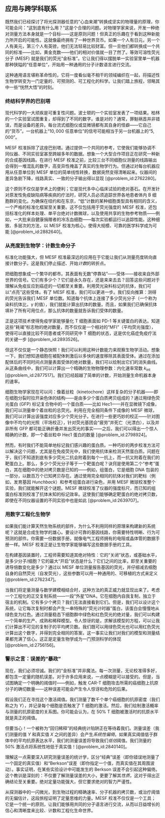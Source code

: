 ## 应用与跨学科联系

既然我们已经探讨了将光探测器任意的“心血来潮”转换成坚实的物理量的原理，你可能会问：“这到底有什么用？”这是个合理的问题。对物理学家来说，开发一种绝对测量方法本身就是一个目标——这是原则问题！但真正的乐趣在于看到这种新能力所开启的可能性。这就像最终拥有了一种世界货币。如果一个人有日元，另一个人有美元，第三个人有英镑，他们无法轻易比较财富。但一旦他们都转换成一个共同的标准——比如，黄金克数——他们的相对价值就一目了然了。等效可溶性荧光分子 (MESF) 就是我们的荧光“金标准”。它让我们得以摆脱单一实验室里单一机器那种狭隘的“任意单位”，开始用一种通用的分子计数语言进行交流。

这种通用语言堪称革命性的，它将一度看似毫不相干的领域编织在一起，将描述性生物学转变为一门定量的、可预测的、可工程化的科学。让我们踏上旅程，领略其中一些“恍然大悟”的时刻。

### 终结科学界的巴别塔

现代科学的一大顽疾是可重复性问题。波士顿的一个实验室发表了一项结果。柏林的一个实验室试图重复，却得到了不同的数字。谁是对的？通常，罪魁祸首并非错误，而是设备的差异。每台流式细胞仪或显微镜都有其自身的怪癖——它自己的“货币”。一台机器上“$10,000$ 任意单位”的信号可能相当于另一台机器上的“$5,000$”。

MESF 校准拆除了这座巴别塔。通过提供一个共同的参考，它使我们能够协调不同仪器、不同实验室甚至跨越多年的数据。想象一个大型合作项目正在研究一种新的合成基因线路。在进行 MESF 校准之前，比较三台不同细胞仪测量的线路输出会得到一堆混乱的数字，高变异性掩盖了真实的生物学行为。但通过对每台机器应用从任意单位到 MESF 单位的简单线性转换，数据突然变得清晰起来。仪器间的差异急剧下降，线路真实、一致的分子输出得以显现 [@problem_id:2762280]。

这个原则不仅仅是学术上的便利；它是现代多中心临床试验的绝对基石。在开发针对原发性免疫缺陷病等疾病的疗法时，研究人员必须追踪世界各地患者体内 B 细胞群的变化。为确保在纽约和在东京，“低”计数的某种细胞类型具有相同的含义，一个严格的标准化框架至关重要。这不仅包括用于荧光强度的 MESF 校准，还包括标准化的样本处理、单平台绝对计数微球，以及使用共享的生物参考物质——例如，一大批来自健康捐赠者的冷冻血细胞——每次实验都运行以追踪性能。这种细致、多层次的方法，以 MESF 校准为核心，使得大规模、可靠的医学科学成为可能 [@problem_id:2882640]。

### 从亮度到生物学：计数生命分子

标准化功能强大，但 MESF 校准最深远的应用在于它能让我们从测量亮度转向直接计数分子。这是我们停止描述、开始*计数*的转折点。

把细胞想象成一个繁华的都市。其表面有无数“停靠站”——受体——接收来自外部世界的信号。它们有多少个？它们是永久存在，还是来来去去？回答这些问题对于理解从免疫反应到癌症的一切都至关重要。利用荧光染料标记的抗体，我们可以“点亮”这些受体。有了 MESF 校准，我们可以更进一步。我们反向推算：测得的荧光告诉我们 MESF 单位数。知道每个抗体上连接了多少荧光分子（一个称为染料抗体比，$\gamma$ 的值），我们就能计算出抗体的数量。而且，如果我们已确保抗体填补了所有可用位点，那么抗体的数量就告诉我们受体的数量。

正是这项技术使得免疫学家能够量化 T 细胞表面如 PD-1 等关键蛋白的表达。知道这些“耗竭”标志物的绝对数量，而不仅仅是一个相对的“MFI”（平均荧光强度），使得可以直接比较不同患者或不同研究中 T 细胞的状态，这是优化癌症免疫疗法的关键一步 [@problem_id:2893526]。

但这不仅仅是一个静态快照！我们可以利用这种计数能力来观察生物学活动。想象一下，我们想知道细胞在被配体刺激后以多快的速度移除其表面受体。通过在添加配体后的不同时间点测量表面受体的绝对数量，我们可以绘制出它们的消失曲线。从这条曲线中，我们可以计算出一个精确的生物物理参数：内化速率常数 $k_{\mathrm{int}}$ [@problem_id:2877517]。我们已经超越了简单的计数，开始测量生命机器本身的速率。

细胞生物学家现在可以问：像着丝粒（kinetochore）这样复杂的分子机器——即在细胞分裂时拉开染色体的结构——是由多少个蛋白质拷贝组成的？通过用绿色荧光蛋白 (GFP) 标记复合物中的一个蛋白质——比如 Hec1——并在显微镜下成像，我们可以测量单个着丝粒的总荧光。利用在完全相同条件下成像的 MESF 微球，我们可以计算出该强度对应多少个荧光分子。在进行一些更巧妙的校正——针对图像中不均匀的光照（平场校正），针对荧光基团会“疲劳”并死亡（光漂白），以及并非所有 GFP 都可能正确折叠并发出荧光的事实——之后，我们可以得出一个惊人精确的计数，即一个着丝粒中 Hec1 蛋白的数量 [@problem_id:2798924]。

然而，有时我们不能简单地标记我们感兴趣的蛋白质。一种巧妙的两步校准方法可以解决这个问题，尤其是在免疫荧光中，我们使用抗体来检测天然蛋白质。问题在于，我们不知道到底有多少荧光二抗会附着到每个一抗上，而一抗又附着在我们的靶蛋白上。那么，多少个荧光分子等于一个靶蛋白呢？诀窍是使用第二个“参考”蛋白，其在细胞中的绝对拷贝数是已知的——例如，组蛋白，它是细胞 DNA 包装的一部分，以数百万个已知拷贝存在。通过使用完全相同的抗体对我们的靶标（例如，发育基因 *Hunchback*）和参考组蛋白进行染色，并用 MESF 微球校准整个实验，我们就能解开这个谜题。MESF 微球校准了仪器的强度标尺，而已知的组蛋白标准则校准了抗体未知的标记效率。这使我们能够确定靶蛋白的绝对拷贝数，即使在不同仪器设置的不同实验中也是如此 [@problem_id:2639707]。

### 用数字工程化生物学

如果我们能计算天然生物系统的部件，为什么不利用同样的原理来构建新的系统呢？这就是合成生物学的雄心。要设计可靠的基因线路，你需要特性明晰、行为可预测的部件。你需要一份数据手册，就像电气工程师拥有的电阻或晶体管的数据手册一样。MESF 校准正是让生物学家能够编写这些数据手册的工具。

在构建基因装置时，工程师需要知道其绝对特性：它的“关闭”状态，或基础水平，是多少分子/细胞？它的最大“开启”状态是什么？它们之间的比率，即至关重要的诱导倍数变化是多少？通过以 MESF 单位测量报告基因的荧光，并仔细减去细胞自身的自然荧光（自发荧光），这些参数可以用一种通用的、可移植的方式来定义 [@problem_id:2762347]。

当我们将定量测量与数学建模相结合时，这种方法的真正威力就显现出来了。考虑一个工程化的正交复制系统——一段“外星”DNA，它在细胞内自我复制，独立于宿主的机制。它有多少个拷贝？我们无法直接看到它们。但是，我们可以设计这个系统，让它每次复制时都会产生一串特殊的“荧光计时器”蛋白，该蛋白会慢慢地从绿色变为红色。通过测量稳态下细胞群中绿色和红色荧光的绝对量，我们可以构建一个简单的生产、成熟和稀释模型。令人惊讶的是，求解该模型的方程，可以让我们计算出不可见的复制子的平均拷贝数。我们既可以用绿色荧光也可以用红色荧光计算出这个数字，并得到完全相同的答案，这一事实让我们对我们的模型和测量结果都充满了信心。这正是定量生物学成为一门预测科学的体现 [@problem_id:2756156]。

### 警示之言：误差的“暴政”

现在，我们必须坦诚。我们的“金标准”并非魔法。每一次测量，无论校准得多好，都包含一定量的随机误差。对于许多应用来说，一点模糊是可以接受的。但是，当试图确定一个明确的阈值时——例如，触发 CAR-T 细胞攻击所需的癌细胞上抗原分子的确切数量——这种误差可能会产生令人惊讶和危险的后果。

假设我们正在寻找这个激活阈值。我们测量了数千个单个癌细胞的抗原密度（我们称之为 $Y$），并记录每个细胞是否触发了 T 细胞的激活。然后，我们绘制激活概率与测量的抗原密度的关系图。你可能会认为，在 50% T 细胞被激活时的抗原水平就是真正的阈值。

但要当心！一个被称为“回归稀释”的经典统计陷阱正在等待着我们。测量误差（我们测量的值 $Y$ 和真实值 $X$ 之间的差异）会产生*系统性偏倚*。如果真实阈值低于群体中的平均抗原表达水平，我们的测量误差将导致我们*低估*阈值。我们测量的 50% 激活点将系统性地低于真实值！[@problem_id:2840140]。

理解这一点需要深入研究测量误差的统计学，区分“经典”误差（即你错误地测量了一个固定的真实值）和“Berkson”误差（即你指定一个值，而真实值在其周围波动）。事实证明，在某些实验设计中可能发生的 Berkson 误差不会引起这种偏倚。这个教训是深刻的：不仅要了解测量误差的大小，更要了解其*性质*，这对于得出正确结论至关重要。绝对定量功能强大，但它要求绝对的智力严谨性。

从探测器中的一闪微光，到生物过程的精确速率、分子机器的拷贝数，或治疗阈值的无偏估计，这段旅程证明了定量思维的力量。MESF 校准不仅仅是一个工具；它是一个统一的原则，让我们能够用共同的分子语言进行交流，从而以日益增长的信心和清晰度来比较、计数和工程化生命世界。